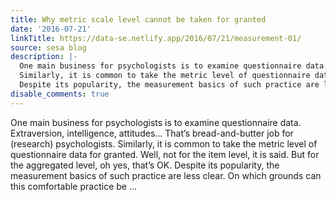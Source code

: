 ```yaml
---
title: Why metric scale level cannot be taken for granted
date: '2016-07-21'
linkTitle: https://data-se.netlify.app/2016/07/21/measurement-01/
source: sesa blog
description: |-
  One main business for psychologists is to examine questionnaire data. Extraversion, intelligence, attitudes… That’s bread-and-butter job for (research) psychologists.
  Similarly, it is common to take the metric level of questionnaire data for granted. Well, not for the item level, it is said. But for the aggregated level, oh yes, that’s OK.
  Despite its popularity, the measurement basics of such practice are less clear. On which grounds can this comfortable practice be ...
disable_comments: true
---
```

One main business for psychologists is to examine questionnaire data. Extraversion, intelligence, attitudes… That’s bread-and-butter job for (research) psychologists.
Similarly, it is common to take the metric level of questionnaire data for granted. Well, not for the item level, it is said. But for the aggregated level, oh yes, that’s OK.
Despite its popularity, the measurement basics of such practice are less clear. On which grounds can this comfortable practice be ...